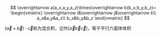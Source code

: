 $$
\overrightarrow a(a_x,a_y,a_z)\times\overrightarrow b(b_x,b_y,b_z)=
\begin{vmatrix}
\overrightarrow i&\overrightarrow j&\overrightarrow k\\
a_x&a_y&a_z\\
b_x&b_y&b_z
\end{vmatrix}
$$

$(\overrightarrow a\times\overrightarrow b)\cdot\overrightarrow c$称为混合积，记作$[\overrightarrow a\overrightarrow b\overrightarrow c]$，等于平行六面体体积

